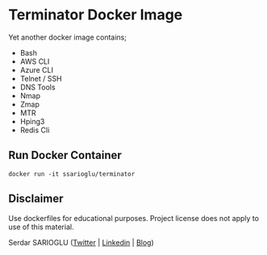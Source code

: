 # Terminator Docker Image
Yet another docker image contains;

- Bash
- AWS CLI
- Azure CLI
- Telnet / SSH
- DNS Tools
- Nmap
- Zmap
- MTR
- Hping3
- Redis Cli

Run Docker Container
-----------------

    docker run -it ssarioglu/terminator
    
Disclaimer
-----------------

Use dockerfiles for educational purposes. Project license does not apply to use of this material.

Serdar SARIOGLU ([Twitter](https://twitter.com/serdarsarioglu) | [Linkedin](https://www.linkedin.com/in/serdarsarioglu) | [Blog](http://mysystem.org))
